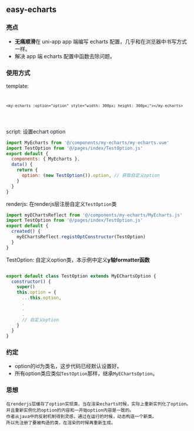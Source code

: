 ## easy-echarts

### 亮点

- <strong>无痛顺滑</strong>在 uni-app app 端编写 echarts 配置，几乎和在浏览器中书写方式一样。
- 解决 app 端 echarts 配置中函数去除问题。

### 使用方式

template: <code>

    <my-echarts :option="option" style="width: 300px; height: 300px;"></my-echarts>

  </code>

script: 设置echart option

```javascript
import MyEcharts from '@/components/my-echarts/my-echarts.vue'
import TestOption from '@/pages/index/TestOption.js'
export default {
  components: { MyEcharts },
  data() {
    return {
      option: (new TestOption()).option, // 获取自定义option
    }
  }
}
```

renderjs: 在renderjs层注册自定义<code>TestOption</code>类
```javascript
import myEChartsReflect from '@/components/my-echarts/MyEcharts.js'
import TestOption from '@/pages/index/TestOption.js'
export default {
  created() {
    myEChartsReflect.registOptConstructor(TestOption)
  }
}
```

TestOption: 自定义option类，本示例中定义<strong>y轴formatter函数</strong>
```javascript

export default class TestOption extends MyEChartsOption {
  constructor() {
    super()
    this.option = {
      ...this.option,
      .
      .
      .
      // 自定义option
    }
  }
}
```

### 约定
  * option的id为类名，这步代码已经默认设置好。
  * 所有option类应类似<code>TestOption</code>那样，继承<code>MyEChartsOption</code>。

### 思想
    在renderjs层缓存了option实现类，当在渲染echarts时候，实际上重新实列化了option。   
    并且重新实例化的option的内容和一开始option内容是一致的。   
    作者从java中的反射机制得到灵感，通过在运行的时候，动态构造一个新类。  
    所以先注册了要被构造的类，在渲染的时候再重新生成。
